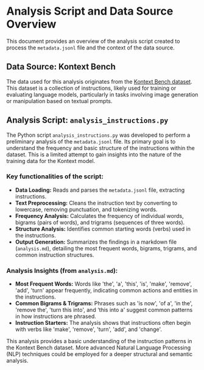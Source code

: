 # Analysis Script and Data Source Overview

This document provides an overview of the analysis script created to process the `metadata.jsonl` file and the context of the data source.

## Data Source: Kontext Bench

The data used for this analysis originates from the [Kontext Bench dataset](https://huggingface.co/datasets/black-forest-labs/kontext-bench). This dataset is a collection of instructions, likely used for training or evaluating language models, particularly in tasks involving image generation or manipulation based on textual prompts.

## Analysis Script: `analysis_instructions.py`

The Python script `analysis_instructions.py` was developed to perform a preliminary analysis of the `metadata.jsonl` file. Its primary goal is to understand the frequency and basic structure of the instructions within the dataset. This is a limited attempt to gain insights into the nature of the training data for the Kontext model.

### Key functionalities of the script:

*   **Data Loading:** Reads and parses the `metadata.jsonl` file, extracting instructions.
*   **Text Preprocessing:** Cleans the instruction text by converting to lowercase, removing punctuation, and tokenizing words.
*   **Frequency Analysis:** Calculates the frequency of individual words, bigrams (pairs of words), and trigrams (sequences of three words).
*   **Structure Analysis:** Identifies common starting words (verbs) used in the instructions.
*   **Output Generation:** Summarizes the findings in a markdown file (`analysis.md`), detailing the most frequent words, bigrams, trigrams, and common instruction structures.

### Analysis Insights (from `analysis.md`):

*   **Most Frequent Words:** Words like 'the', 'a', 'this', 'is', 'make', 'remove', 'add', 'turn' appear frequently, indicating common actions and entities in the instructions.
*   **Common Bigrams & Trigrams:** Phrases such as 'is now', 'of a', 'in the', 'remove the', 'turn this into', and 'this into a' suggest common patterns in how instructions are phrased.
*   **Instruction Starters:** The analysis shows that instructions often begin with verbs like 'make', 'remove', 'turn', 'add', and 'change'.

This analysis provides a basic understanding of the instruction patterns in the Kontext Bench dataset. More advanced Natural Language Processing (NLP) techniques could be employed for a deeper structural and semantic analysis.